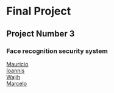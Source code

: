 # Final Project  

## Project Number 3  

### Face recognition security system  

[Mauricio](https://github.com/Mauricio-Sotela)  
[Ioannis](https://github.com/Ioannis-Kavalidis)  
[Wajih](https://github.com/Wajih-alzouhairy)  
[Marcelo](https://github.com/marcelosperalta)  